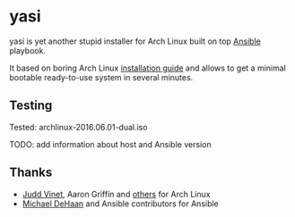 yasi
====

yasi is yet another stupid installer for Arch Linux built on top [Ansible](https://github.com/ansible/ansible) playbook.

It based on boring Arch Linux [installation guide](https://wiki.archlinux.org/index.php/installation_guide) and allows to get a minimal bootable ready-to-use system in several minutes.

Testing
-------

Tested: archlinux-2016.06.01-dual.iso

TODO: add information about host and Ansible version

Thanks
------

- [Judd Vinet](https://github.com/jvinet), Aaron Griffin and [others](https://www.archlinux.org/people/developers/) for Arch Linux
- [Michael DeHaan](https://github.com/mpdehaan) and Ansible contributors for Ansible
